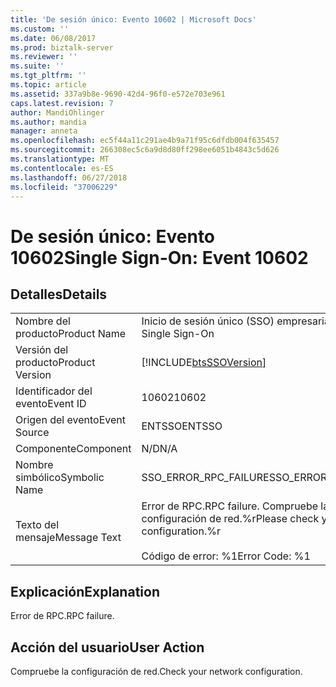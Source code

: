 ```yaml
---
title: 'De sesión único: Evento 10602 | Microsoft Docs'
ms.custom: ''
ms.date: 06/08/2017
ms.prod: biztalk-server
ms.reviewer: ''
ms.suite: ''
ms.tgt_pltfrm: ''
ms.topic: article
ms.assetid: 337a9b8e-9690-42d4-96f0-e572e703e961
caps.latest.revision: 7
author: MandiOhlinger
ms.author: mandia
manager: anneta
ms.openlocfilehash: ec5f44a11c291ae4b9a71f95c6dfdb004f635457
ms.sourcegitcommit: 266308ec5c6a9d8d80ff298ee6051b4843c5d626
ms.translationtype: MT
ms.contentlocale: es-ES
ms.lasthandoff: 06/27/2018
ms.locfileid: "37006229"
---
```

# <a name="single-sign-on-event-10602"></a><span data-ttu-id="80abc-102">De sesión único: Evento 10602</span><span class="sxs-lookup"><span data-stu-id="80abc-102">Single Sign-On: Event 10602</span></span>
## <a name="details"></a><span data-ttu-id="80abc-103">Detalles</span><span class="sxs-lookup"><span data-stu-id="80abc-103">Details</span></span>  
  
|                 |                                                                                    |
|-----------------|------------------------------------------------------------------------------------|
|  <span data-ttu-id="80abc-104">Nombre del producto</span><span class="sxs-lookup"><span data-stu-id="80abc-104">Product Name</span></span>   |                             <span data-ttu-id="80abc-105">Inicio de sesión único (SSO) empresarial</span><span class="sxs-lookup"><span data-stu-id="80abc-105">Enterprise Single Sign-On</span></span>                              |
| <span data-ttu-id="80abc-106">Versión del producto</span><span class="sxs-lookup"><span data-stu-id="80abc-106">Product Version</span></span> |             [!INCLUDE[btsSSOVersion](../includes/btsssoversion-md.md)]             |
|    <span data-ttu-id="80abc-107">Identificador del evento</span><span class="sxs-lookup"><span data-stu-id="80abc-107">Event ID</span></span>     |                                       <span data-ttu-id="80abc-108">10602</span><span class="sxs-lookup"><span data-stu-id="80abc-108">10602</span></span>                                        |
|  <span data-ttu-id="80abc-109">Origen del evento</span><span class="sxs-lookup"><span data-stu-id="80abc-109">Event Source</span></span>   |                                       <span data-ttu-id="80abc-110">ENTSSO</span><span class="sxs-lookup"><span data-stu-id="80abc-110">ENTSSO</span></span>                                       |
|    <span data-ttu-id="80abc-111">Componente</span><span class="sxs-lookup"><span data-stu-id="80abc-111">Component</span></span>    |                                        <span data-ttu-id="80abc-112">N/D</span><span class="sxs-lookup"><span data-stu-id="80abc-112">N/A</span></span>                                         |
|  <span data-ttu-id="80abc-113">Nombre simbólico</span><span class="sxs-lookup"><span data-stu-id="80abc-113">Symbolic Name</span></span>  |                               <span data-ttu-id="80abc-114">SSO_ERROR_RPC_FAILURE</span><span class="sxs-lookup"><span data-stu-id="80abc-114">SSO_ERROR_RPC_FAILURE</span></span>                                |
|  <span data-ttu-id="80abc-115">Texto del mensaje</span><span class="sxs-lookup"><span data-stu-id="80abc-115">Message Text</span></span>   | <span data-ttu-id="80abc-116">Error de RPC.</span><span class="sxs-lookup"><span data-stu-id="80abc-116">RPC failure.</span></span> <span data-ttu-id="80abc-117">Compruebe la configuración de red.%r</span><span class="sxs-lookup"><span data-stu-id="80abc-117">Please check your network configuration.%r</span></span><br /><br /> <span data-ttu-id="80abc-118">Código de error: %1</span><span class="sxs-lookup"><span data-stu-id="80abc-118">Error Code: %1</span></span> |
  
## <a name="explanation"></a><span data-ttu-id="80abc-119">Explicación</span><span class="sxs-lookup"><span data-stu-id="80abc-119">Explanation</span></span>  
 <span data-ttu-id="80abc-120">Error de RPC.</span><span class="sxs-lookup"><span data-stu-id="80abc-120">RPC failure.</span></span>  
  
## <a name="user-action"></a><span data-ttu-id="80abc-121">Acción del usuario</span><span class="sxs-lookup"><span data-stu-id="80abc-121">User Action</span></span>  
 <span data-ttu-id="80abc-122">Compruebe la configuración de red.</span><span class="sxs-lookup"><span data-stu-id="80abc-122">Check your network configuration.</span></span>